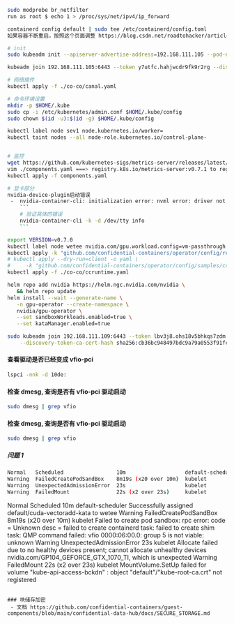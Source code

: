 ````bash
sudo modprobe br_netfilter
run as root $ echo 1 > /proc/sys/net/ipv4/ip_forward

containerd config default | sudo tee /etc/containerd/config.toml
如果容器不断重启，按照这个页面调整 https://blog.csdn.net/roadtohacker/article/details/134654399

# init
sudo kubeadm init --apiserver-advertise-address=192.168.111.105 --pod-network-cidr=10.244.0.0/16  --image-repository registry.aliyuncs.com/google_containers

kubeadm join 192.168.111.105:6443 --token y7utfc.hahjwcdr9fk9r2rg --discovery-token-ca-cert-hash sha256:c10ac8ffae8906f6643fbb674f203075c0ede5d73deec38b5b70b552d61b6e20

# 网络插件
kubectl apply -f ./co-co/canal.yaml

# 命令环境设置
mkdir -p $HOME/.kube
sudo cp -i /etc/kubernetes/admin.conf $HOME/.kube/config
sudo chown $(id -u):$(id -g) $HOME/.kube/config

kubectl label node sev1 node.kubernetes.io/worker=
kubectl taint nodes --all node-role.kubernetes.io/control-plane-


# 监控
wget https://github.com/kubernetes-sigs/metrics-server/releases/latest/download/components.yaml
vim ./components.yaml ===> registry.k8s.io/metrics-server:v0.7.1 to registry.aliyuncs.com/google_containers/metrics-server:v0.7.1
kubectl apply -f components.yaml

# 显卡部分
nvidia-device-plugin启动错误
 -  nvidia-container-cli: initialization error: nvml error: driver not loade
    ```
    # 验证具体的错误
    nvidia-container-cli -k -d /dev/tty info
    ```

export VERSION=v0.7.0
kubectl label node wetee nvidia.com/gpu.workload.config=vm-passthrough
kubectl apply -k "github.com/confidential-containers/operator/config/release?ref=${VERSION}"
# kubectl apply --dry-run=client -o yaml \
#     -k "github.com/confidential-containers/operator/config/samples/ccruntime/default?ref=${VERSION}" > ./co-co/ccruntime.yaml
kubectl apply -f ./co-co/ccruntime.yaml

helm repo add nvidia https://helm.ngc.nvidia.com/nvidia \
   && helm repo update
helm install --wait --generate-name \
   -n gpu-operator --create-namespace \
   nvidia/gpu-operator \
   --set sandboxWorkloads.enabled=true \
   --set kataManager.enabled=true

sudo kubeadm join 192.168.111.109:6443 --token lbv3j8.ohs18v5bhkqs7zdm \
    --discovery-token-ca-cert-hash sha256:cb36bc948497bdc9a79a0553f91fc26ae8066d4a1851d0aea88df63577c4757f
````

#### 查看驱动是否已经变成 vfio-pci

```bash
lspci -nnk -d 10de:
```

#### 检查 dmesg, 查询是否有 vfio-pci 驱动启动

```bash
sudo dmesg | grep vfio
```

#### 检查 dmesg, 查询是否有 vfio-pci 驱动启动

```bash
sudo dmesg | grep vfio
```

##### 问题 1

```bash
Normal   Scheduled                 10m                   default-scheduler  Successfully assigned default/cuda-vectoradd-kata to wetee
Warning  FailedCreatePodSandBox    8m19s (x20 over 10m)  kubelet            Failed to create pod sandbox: rpc error: code = Unknown desc = failed to create containerd task: failed to create shim task: QMP command failed: vfio 0000:06:00.0: group 5 is not viable: unknown
Warning  UnexpectedAdmissionError  23s                   kubelet            Allocate failed due to no healthy devices present; cannot allocate unhealthy devices nvidia.com/GP104_GEFORCE_GTX_1070_TI, which is unexpected
Warning  FailedMount               22s (x2 over 23s)     kubelet            MountVolume.SetUp failed for volume "kube-api-access-bckdn" : object "default"/"kube-root-ca.crt" not registered
```

Normal Scheduled 10m default-scheduler Successfully assigned default/cuda-vectoradd-kata to wetee
Warning FailedCreatePodSandBox 8m19s (x20 over 10m) kubelet Failed to create pod sandbox: rpc error: code = Unknown desc = failed to create containerd task: failed to create shim task: QMP command failed: vfio 0000:06:00.0: group 5 is not viable: unknown
Warning UnexpectedAdmissionError 23s kubelet Allocate failed due to no healthy devices present; cannot allocate unhealthy devices nvidia.com/GP104_GEFORCE_GTX_1070_TI, which is unexpected
Warning FailedMount 22s (x2 over 23s) kubelet MountVolume.SetUp failed for volume "kube-api-access-bckdn" : object "default"/"kube-root-ca.crt" not registered

```

### 块储存加密
 - 文档 https://github.com/confidential-containers/guest-components/blob/main/confidential-data-hub/docs/SECURE_STORAGE.md
```
